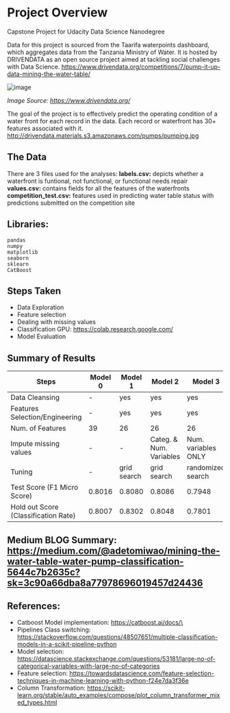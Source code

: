 # Project Overview
Capstone Project for Udacity Data Science Nanodegree

Data for this project is sourced from the Taarifa waterpoints dashboard, which aggregates data from the Tanzania Ministry of Water. It is hosted by DRIVENDATA as an open source project aimed at tackling social challenges with Data Science. https://www.drivendata.org/competitions/7/pump-it-up-data-mining-the-water-table/

![image](http://drivendata.materials.s3.amazonaws.com/pumps/pumping.jpg)

*Image Source: https://www.drivendata.org/*

The goal of the project is to effectively predict the operating condition of a water front for each record in the data. Each record or waterfront has 30+ features associated with it.
http://drivendata.materials.s3.amazonaws.com/pumps/pumping.jpg
## The Data
There are 3 files used for the analyses:
**labels.csv:** depicts whether a waterfront is funtional, not functional, or functional needs repair
**values.csv:** contains fields for all the features of the waterfronts
**competition_test.csv:** features used in predicting water table status with predictions submitted on the competition site

## Libraries:
    pandas
    numpy
    matplotlib
    seaborn
    sklearn
    CatBoost

## Steps Taken
- Data Exploration
- Feature selection 
- Dealing with missing values
- Classification GPU: https://colab.research.google.com/
- Model Evaluation

## Summary of Results
Steps | Model 0 | Model 1 | Model 2 | Model 3 
------------ | ------------- | ------------- | ------------- | -------------
Data Cleansing | - |yes|  yes  | yes
Features Selection/Engineering | - | yes| yes  | yes 
Num. of Features | 39 | 26| 26  | 26
Impute missing values | -  |   -    |  Categ. & Num. Variables |   Num. variables ONLY    
Tuning |  -   |    grid search   |   grid search   | randomized search
Test Score (F1 Micro Score) | 0.8016    |    0.8080   |  0.8086    | 0.7948
Hold out Score (Classification Rate) | 0.8007    | 0.8302       | 0.8048  |   0.7801

## Medium BLOG Summary: https://medium.com/@adetomiwao/mining-the-water-table-water-pump-classification-5644c7b2635c?sk=3c90a66dba8a77978696019457d24436

## References: 
- Catboost Model implementation:  https://catboost.ai/docs/\
- Pipelines Class switching: https://stackoverflow.com/questions/48507651/multiple-classification-models-in-a-scikit-pipeline-python 
- Model selection: https://datascience.stackexchange.com/questions/53181/large-no-of-categorical-variables-with-large-no-of-categories
- Feature selection: https://towardsdatascience.com/feature-selection-techniques-in-machine-learning-with-python-f24e7da3f36e
- Column Transformation: https://scikit-learn.org/stable/auto_examples/compose/plot_column_transformer_mixed_types.html

